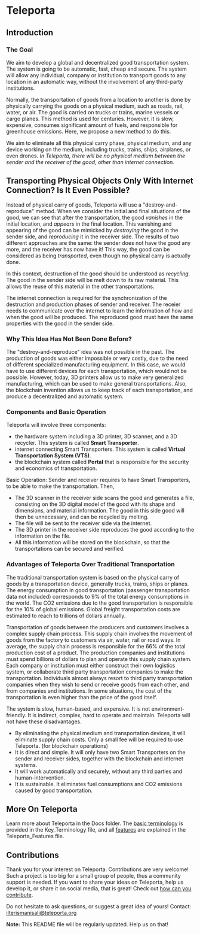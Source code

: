 # Teleporta

## Introduction

### The Goal
We aim to develop a global and decentralized good transportation system. The system is going to be automatic,
fast, cheap and secure. The system will allow any individual, company or institution to transport goods to 
any location in an automatic way, without the involvement of any third-party institutions.  

Normally, the transportation of goods from a location to another is done by physically carrying the goods 
on a physical medium, such as roads, rail, water, or air. The good is carried on trucks or trains, marine vessels
or cargo planes. This method is used for centuries. However, it is slow, expensive, consumes significant amount
of fuels, and responsible for greenhouse emissions. Here, we propose a new method to do this. 

We aim to eliminate all this physical carry phase, physical medium, and any device working on the medium, 
including trucks, trains, ships, airplanes, or even drones. *In Teleporta, there will be no physical medium 
between the sender and the receiver of the good, other than internet connection.*

## Transporting Physical Objects Only With Internet Connection? Is It Even Possible?

Instead of physical carry of goods, Teleporta will use a "destroy-and-reproduce" method. When we consider the initial and final situations
of the good, we can see that after the transportation, the good *vanishes* in the initial location, and *appears* in the final location. 
This vanishing and appearing of the good can be mimicked by *destroying* the good in the sender side, and *reproducing* it in the receiver side. 
The results of two different approaches are the same: the sender does not have the good any more, and the receiver has now have it! 
This way, the good can be considered as being *transported*, even though no physical carry is actually done. 

In this context, destruction of the good should be understood as *recycling*. The good in the sender side will be melt down to its raw material. 
This allows the reuse of this material in the other transportations. 

The internet connection is required for the synchronization of the destruction and production phases of sender and receiver. The receier needs 
to communicate over the internet to learn the information of how and when the good will be produced. The reproduced good must have the same 
properties with the good in the sender side. 

### Why This Idea Has Not Been Done Before? 

The "destroy-and-reproduce" idea was not possible in the past. The production of goods was either impossible or very costly, due to the need of 
different specialized manufacturing equipment. In this case, we would have to use different devices for each transportation, which would not be possible.
However, today, 3D printers allow us to make very generalized manufacturing, which can be used to make general transportations. Also, the blockchain invention 
allows us to keep track of each transportation, and produce a decentralized and automatic system. 


### Components and Basic Operation

Teleporta will involve three components: 
- the hardware system including a 3D printer, 3D scanner, and a 3D recycler. This system is called **Smart Transporter**. 
- internet connecting Smart Transporters. This system is called **Virtual Transportation System (VTS)**.
- the blockchain system called **Portal** that is responsible for the security and economics of transportation.

Basic Operation: Sender and receiver requires to have Smart Transporters, to be able to make the transportation. Then,
- The 3D scanner in the receiver side scans the good and generates a file, consisting on the 3D digital model of the good with its shape and dimensions, 
and material information. The good in this side good will then be unnecessary, and can be recycled by melting. 
- The file will be sent to the receiver side via the internet. 
- The 3D printer in the receiver side reproduces the good according to the information on the file. 
- All this information will be stored on the blockchain, so that the transportations can be secured and verified. 


### Advantages of Teleporta Over Traditional Transportation

The traditional transportation system is based on the physical carry of goods by a transportation device, generally trucks, trains, ships or planes. 
The energy consumption in good transportation (passenger transportation data not included) corresponds to 9% of the total energy consumptions in the world. 
The CO2 emissions due to the good transportation is responsible for the 10% of global emissions. 
Global freight transportation costs are estimated to reach to trillions of dollars annually. 

Transportation of goods between the producers and customers involves a complex supply chain process. 
This supply chain involves the movement of goods from the factory to customers via air, water, rail or road ways. 
In average, the supply chain process is responsible for the 66% of the total production cost of a product.
The production companies and institutions must spend billions of dollars to plan and operate this supply chain system. 
Each company or institution must either construct their own logistics system, or collaborate third party transportation companies to make the transportation. 
Individuals almost always resort to third party transportation companies when they wish to send or receive goods from each other, and from companies and institutions. 
In some situations, the cost of the transportation is even higher than the price of the good itself.  

The system is slow, human-based, and expensive. It is not environment-friendly. It is indirect, complex, hard to operate and maintain. 
Teleporta will not have these disadvantages. 
- By eliminating the physical medium and transportation devices, it will eliminate supply chain costs. Only a small fee will be required to use Teleporta. (for blockchain operations)
- It is direct and simple. It will only have two Smart Transporters on the sender and receiver sides, together with the blockchain and internet systems. 
- It will work automatically and securely, without any third parties and human-intervention.
- It is sustainable. It eliminates fuel consumptions and CO2 emissions caused by good transportation. 


## More On Teleporta

Learn more about Teleporta in the Docs folder. The [basic terminology](docs/Key_Terminology.md) is provided in the Key_Terminology file, 
and all [features](docs/Teleporta_Features.md) are explained in the Teleporta_Features file. 



## Contributions 

Thank you for your interest on Teleporta. Contributions are very welcome! Such a project is too big for a small group of people, thus a community support is needed. If you want to share your ideas on Teleporta, help us develop it, or share it on social media, that is great! Check out [how can you contribute](CONTRIBUTING.md). 

Do not hesitate to ask questions, or suggest a great idea of yours! Contact: [ilterismanisali@teleporta.org](mailto:ilterismanisali@teleporta.org)

**Note:** This README file will be regularly updated. Help us on that!


